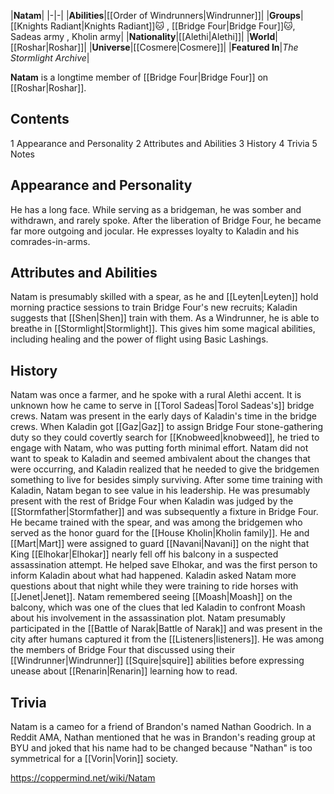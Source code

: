 |**Natam**|
|-|-|
|**Abilities**|[[Order of Windrunners\|Windrunner]]|
|**Groups**|[[Knights Radiant\|Knights Radiant]]🐱︎ , [[Bridge Four\|Bridge Four]]🐱︎, Sadeas army , Kholin army|
|**Nationality**|[[Alethi\|Alethi]]|
|**World**|[[Roshar\|Roshar]]|
|**Universe**|[[Cosmere\|Cosmere]]|
|**Featured In**|*The Stormlight Archive*|

**Natam** is a longtime member of [[Bridge Four\|Bridge Four]] on [[Roshar\|Roshar]].

## Contents

1 Appearance and Personality
2 Attributes and Abilities
3 History
4 Trivia
5 Notes


## Appearance and Personality
He has a long face. While serving as a bridgeman, he was somber and withdrawn, and rarely spoke. After the liberation of Bridge Four, he became far more outgoing and jocular. He expresses loyalty to Kaladin and his comrades-in-arms.

## Attributes and Abilities
Natam is presumably skilled with a spear, as he and [[Leyten\|Leyten]] hold morning practice sessions to train Bridge Four's new recruits; Kaladin suggests that [[Shen\|Shen]] train with them.
As a Windrunner, he is able to breathe in [[Stormlight\|Stormlight]]. This gives him some magical abilities, including healing and the power of flight using Basic Lashings.

## History
Natam was once a farmer, and he spoke with a rural Alethi accent. It is unknown how he came to serve in [[Torol Sadeas\|Torol Sadeas's]] bridge crews.
Natam was present in the early days of Kaladin's time in the bridge crews. When Kaladin got [[Gaz\|Gaz]] to assign Bridge Four stone-gathering duty so they could covertly search for [[Knobweed\|knobweed]], he tried to engage with Natam, who was putting forth minimal effort. Natam did not want to speak to Kaladin and seemed ambivalent about the changes that were occurring, and Kaladin realized that he needed to give the bridgemen something to live for besides simply surviving. After some time training with Kaladin, Natam began to see value in his leadership. He was presumably present with the rest of Bridge Four when Kaladin was judged by the [[Stormfather\|Stormfather]] and was subsequently a fixture in Bridge Four.
He became trained with the spear, and was among the bridgemen who served as the honor guard for the [[House Kholin\|Kholin family]]. He and [[Mart\|Mart]] were assigned to guard [[Navani\|Navani]] on the night that King [[Elhokar\|Elhokar]] nearly fell off his balcony in a suspected assassination attempt. He helped save Elhokar, and was the first person to inform Kaladin about what had happened. Kaladin asked Natam more questions about that night while they were training to ride horses with [[Jenet\|Jenet]]. Natam remembered seeing [[Moash\|Moash]] on the balcony, which was one of the clues that led Kaladin to confront Moash about his involvement in the assassination plot.
Natam presumably participated in the [[Battle of Narak\|Battle of Narak]] and was present in the city after humans captured it from the [[Listeners\|listeners]]. He was among the members of Bridge Four that discussed using their [[Windrunner\|Windrunner]] [[Squire\|squire]] abilities before expressing unease about [[Renarin\|Renarin]] learning how to read.

## Trivia
Natam is a cameo for a friend of Brandon's named Nathan Goodrich. In a Reddit AMA, Nathan mentioned that he was in Brandon's reading group at BYU and joked that his name had to be changed because "Nathan" is too symmetrical for a [[Vorin\|Vorin]] society.


https://coppermind.net/wiki/Natam